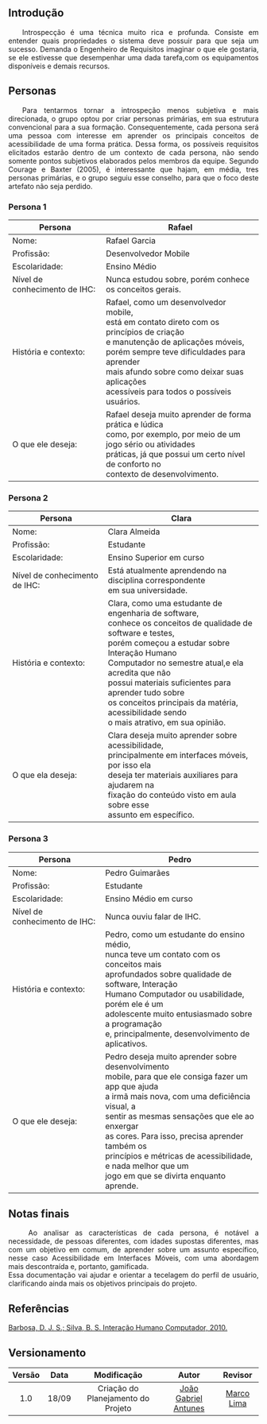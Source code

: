 ## Introdução
<p align="justify">&emsp;&emsp;Introspecção é uma técnica muito rica e profunda. Consiste em entender quais propriedades o sistema deve possuir para que seja um sucesso. Demanda o Engenheiro de Requisitos imaginar o que ele gostaria, se ele estivesse que desempenhar uma dada tarefa,com os equipamentos disponíveis e demais recursos.

## Personas
<p align="justify">&emsp;&emsp;Para tentarmos tornar a introspeção menos subjetiva e mais direcionada, o grupo optou por criar personas primárias, em sua estrutura convencional para a sua formação. Consequentemente, cada persona será uma pessoa com interesse em aprender os principais conceitos de acessibilidade de uma forma prática. Dessa forma, os possíveis requisitos elicitados estarão dentro de um contexto de cada persona, não sendo somente pontos subjetivos elaborados pelos membros da equipe.
Segundo Courage e Baxter (2005), é interessante que hajam, em média, tres personas primárias, e o grupo seguiu esse conselho, para que o foco deste artefato não seja perdido.

### Persona 1
| Persona | Rafael |
| -- | -- |
| Nome: | Rafael Garcia |
| Profissão: | Desenvolvedor Mobile |
| Escolaridade: | Ensino Médio |
| Nível de conhecimento de IHC: | Nunca estudou sobre, porém conhece os conceitos gerais. |
| História e contexto: | Rafael, como um desenvolvedor mobile,<br> está em contato direto com os princípios de criação<br> e manutenção de aplicações móveis,<br> porém sempre teve dificuldades para aprender<br> mais afundo sobre como deixar suas aplicações<br> acessíveis para todos o possíveis usuários. |
| O que ele deseja: | Rafael deseja muito aprender de forma prática e lúdica<br> como, por exemplo, por meio de um jogo sério ou atividades<br> práticas, já que possui um certo nível de conforto no<br> contexto de desenvolvimento. |

### Persona 2
| Persona | Clara |
| -- | -- |
| Nome: | Clara Almeida |
| Profissão: | Estudante |
| Escolaridade: | Ensino Superior em curso |
| Nível de conhecimento de IHC: | Está atualmente aprendendo na disciplina correspondente<br> em sua universidade. |
| História e contexto: | Clara, como uma estudante de engenharia de software,<br> conhece os conceitos de qualidade de software e testes,<br> porém começou a estudar sobre Interação Humano<br> Computador no semestre atual,e ela acredita que não<br> possui materiais suficientes para aprender tudo sobre<br> os conceitos principais da matéria, acessibilidade sendo<br> o mais atrativo, em sua opinião. |
| O que ela deseja: | Clara deseja muito aprender sobre acessibilidade,<br>  principalmente em interfaces móveis, por isso ela<br> deseja ter materiais auxiliares para ajudarem na<br> fixação do conteúdo visto em aula sobre esse<br> assunto em específico. |

### Persona 3
| Persona | Pedro |
| -- | -- |
| Nome: | Pedro Guimarães |
| Profissão: | Estudante |
| Escolaridade: | Ensino Médio em curso |
| Nível de conhecimento de IHC: | Nunca ouviu falar de IHC. |
| História e contexto: | Pedro, como um estudante do ensino médio,<br> nunca teve um contato com os conceitos mais<br> aprofundados sobre qualidade de software, Interação<br> Humano Computador ou usabilidade, porém ele é um<br> adolescente muito entusiasmado sobre a programação<br> e, principalmente, desenvolvimento de aplicativos. |
| O que ele deseja: | Pedro deseja muito aprender sobre desenvolvimento<br> mobile, para que ele consiga fazer um app que ajuda<br> a irmã mais nova, com uma deficiência visual, a<br> sentir as mesmas sensações que ele ao enxergar<br> as cores. Para isso, precisa aprender também os<br> princípios e métricas de acessibilidade, e nada melhor que um<br> jogo em que se divirta enquanto aprende. |

## Notas finais
<p align="justify">&emsp;&emsp; Ao analisar as características de cada persona, é notável a necessidade, de pessoas diferentes, com idades supostas diferentes, mas com um objetivo em comum, de aprender sobre um assunto específico, nesse caso Acessibilidade em Interfaces Móveis, com uma abordagem mais descontraída e, portanto, gamificada.<br> 
Essa documentação vai ajudar e orientar a tecelagem do perfil de usuário, clarificando ainda mais os objetivos principais do projeto.<br>

## Referências
[Barbosa, D. J. S.; Silva, B. S. Interação Humano Computador, 2010.](https://docplayer.com.br/63299367-Interacao-humano-computador.html)

## Versionamento
| Versão | Data | Modificação | Autor | Revisor |
| :---: | :---: | :---: | :---: | :---: |
| 1.0 | 18/09 | Criação do Planejamento do Projeto | [João Gabriel Antunes](https://github.com/flyerjohn) | [Marco Lima](https://github.com/markinlimac)